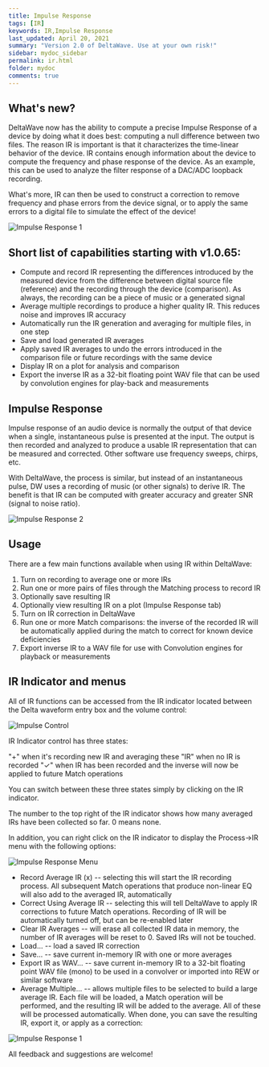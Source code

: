 ```yaml
---
title: Impulse Response
tags: [IR]
keywords: IR,Impulse Response
last_updated: April 20, 2021
summary: "Version 2.0 of DeltaWave. Use at your own risk!"
sidebar: mydoc_sidebar
permalink: ir.html
folder: mydoc
comments: true
---
```


## What's new?
DeltaWave now has the ability to compute a precise Impulse Response of a device by doing what it does best: computing a null difference between two files. The reason IR is important is that it characterizes the time-linear behavior of the device. IR contains enough information about the device to compute the frequency and phase response of the device. As an example, this can be used to analyze the filter response of a DAC/ADC loopback recording.

What's more, IR can then be used to construct a correction to remove frequency and phase errors from the    device signal, or to apply the same errors to a digital file to simulate the effect of the device!

![Impulse Response 1](images/ir1.png)


## Short list of capabilities starting with v1.0.65:

* Compute and record IR representing the differences introduced by the measured device from the difference between digital source file (reference) and the recording through the device (comparison). As always, the recording can be a piece of music or a generated signal
* Average multiple recordings to produce a higher quality IR. This reduces noise and improves IR accuracy
* Automatically run the IR generation and averaging for multiple files, in one step
* Save and load generated IR averages
* Apply saved IR averages to undo the errors introduced in the comparison file or future recordings with the same device
* Display IR on a plot for analysis and comparison
* Export the inverse IR as a 32-bit floating point WAV file that can be used by convolution engines for play-back and measurements

## Impulse Response

Impulse response of an audio device is normally the output of that device when a single, instantaneous pulse is presented at the input. The output is then recorded and analyzed to produce a usable IR representation that can be measured and corrected. Other software use frequency sweeps, chirps, etc.

With DeltaWave, the process is similar, but instead of an instantaneous pulse, DW uses a recording of music (or other signals) to derive IR. The benefit is that IR can be computed with greater accuracy and greater SNR (signal to noise ratio).

![Impulse Response 2](images/ir3.png)

## Usage

There are a few main functions available when using IR within DeltaWave:

1. Turn on recording to average one or more IRs
2. Run one or more pairs of files through the Matching process to record IR
3. Optionally save resulting IR
4. Optionally view resulting IR on a plot (Impulse Response tab)
5. Turn on IR correction in DeltaWave
6. Run one or more Match comparisons: the inverse of the recorded IR will be automatically applied during the match to correct for known device deficiencies
7. Export inverse IR to a WAV file for use with Convolution engines for playback or measurements

## IR Indicator and menus
All of IR functions can be accessed from the IR indicator located between the Delta waveform entry box and the volume control:

![Impulse Control](images/IRControl.png)

IR Indicator control has three states:

"+" when it's recording new IR and averaging these
"IR" when no IR is recorded
"✓" when IR has been recorded and the inverse will now be applied to future Match operations

You can switch between these three states simply by clicking on the IR indicator.

The number to the top right of the IR indicator shows how many averaged IRs have been collected so far. 0 means none.

In addition, you can right click on the IR indicator to display the Process->IR menu with the following options:

![Impulse Response Menu](images/ir2.png)

* Record Average IR (x) -- selecting this will start the IR recording process. All subsequent Match operations that produce non-linear EQ will also add to the averaged IR, automatically
* Correct Using Average IR -- selecting this will tell DeltaWave to apply IR corrections to future Match operations. Recording of IR will be automatically turned off, but can be re-enabled later
* Clear IR Averages -- will erase all collected IR data in memory, the number of IR averages will be reset to 0. Saved IRs will not be touched.
* Load... -- load a saved IR correction 
* Save... -- save current in-memory IR with one or more averages
* Export IR as WAV... -- save current in-memory IR to a 32-bit floating point WAV file (mono) to be used in a convolver or imported into REW or similar software
* Average Multiple... -- allows multiple files to be selected to build a large average IR. Each file will be loaded, a Match operation will be performed, and the resulting IR will be added to the average. All of these will be processed automatically. When done, you can save the resulting IR, export it, or apply as a correction:
 
![Impulse Response 1](images/IRCruncher.png)


All feedback and suggestions are welcome!
